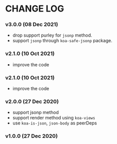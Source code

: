 # CHANGE LOG

### v3.0.0 (08 Dec 2021)

- drop support purley for `jsonp` method.
- support `jsonp` through `koa-safe-jsonp` package.

### v2.1.0 (10 Oct 2021)

- improve the code

### v2.1.0 (10 Oct 2021)

- improve the code

### v2.0.0 (27 Dec 2020)

- support jsonp method
- support render method using `koa-views`
- use `koa-is-json`, `json-body` as peerDeps

### v1.0.0 (27 Dec 2020)
